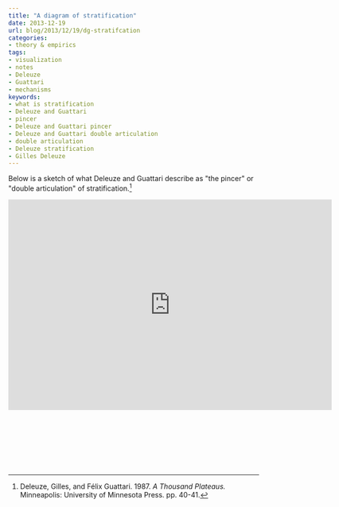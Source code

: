 ```yaml
---
title: "A diagram of stratification"
date: 2013-12-19
url: blog/2013/12/19/dg-stratifcation
categories:
- theory & empirics
tags:
- visualization
- notes
- Deleuze
- Guattari
- mechanisms
keywords:
- what is stratification
- Deleuze and Guattari
- pincer
- Deleuze and Guattari pincer
- Deleuze and Guattari double articulation
- double articulation
- Deleuze stratification
- Gilles Deleuze
---
```


Below is a sketch of what Deleuze and Guattari describe as "the pincer" or "double articulation" of stratification.[^1]   

<iframe src="http://wl.figshare.com/articles/881284/embed?show_title=0" width="650" height="424" frameborder="0"></iframe>   

[^1]:	Deleuze, Gilles, and Félix Guattari. 1987. *A Thousand Plateaus.* Minneapolis: University of Minnesota Press. pp. 40-41.

<br><br><br><br><br><br>
